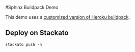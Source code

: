 #Sphinx Buildpack Demo

This demo uses a [customized version of Heroku buildpack](http://github.com/craigkerstiens/heroku-buildpack-sphinx).

## Deploy on Stackato

    stackato push -n
